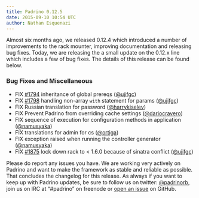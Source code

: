 ```yaml
---
title: Padrino 0.12.5
date: 2015-09-10 10:54 UTC
author: Nathan Esquenazi
---
```


Almost six months ago, we released 0.12.4 which introduced a number of improvements to the rack mounter, improving documentation and releasing bug fixes. Today, we are releasing the a small update on the 0.12.x line which includes a few of bug fixes. The details of this release can be found below.

### Bug Fixes and Miscellaneous

* FIX [#1794][1794] inheritance of global prereqs ([@ujifgc][ujifgc])
* FIX [#1798][1798] handling non-array `with` statement for params ([@ujifgc][ujifgc])
* FIX Russian translation for password ([@harrykiselev][harrykiselev])
* FIX Prevent Padrino from overriding cache settings ([@dariocravero][dariocravero])
* FIX sequence of execution for configuration methods in application ([@namusyaka][namusyaka])
* FIX translations for admin for cs ([@ortiga][ortiga])
* FIX exception raised when running the controller generator ([@namusyaka][namusyaka])
* FIX [#1875][1875] lock down rack to < 1.6.0 because of sinatra conflict ([@ujifgc][ujifgc])

Please do report any issues you have. We are working very actively on Padrino and want to make the framework as stable and reliable as possible. That concludes the changelog for this release. As always if you want to keep up with Padrino updates, be sure to follow us on twitter: [@padrinorb][padrinorb], join us on IRC at “#padrino” on freenode or [open an issue][open_issue] on GitHub.

[1794]: https://github.com/padrino/padrino-framework/issues/1794
[1798]: https://github.com/padrino/padrino-framework/issues/1798
[1875]: https://github.com/padrino/padrino-framework/issues/1875

[ujifgc]: https://github.com/ujifgc
[harrykiselev]: https://github.com/harrykiselev
[dariocravero]: https://github.com/dariocravero
[namusyaka]: https://github.com/namusyaka
[ortiga]: https://github.com/ortiga

[padrinorb]: http://twitter.com/#!/padrinorb
[open_issue]: https://github.com/padrino/padrino-framework/issues
